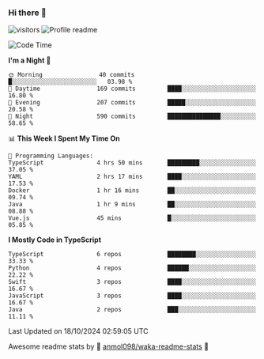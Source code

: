 ### Hi there 👋  
![visitors](https://visitor-badge.laobi.icu/badge?page_id=leverglowh) ![Profile readme](https://github.com/leverglowh/leverglowh/workflows/Profile%20readme/badge.svg?branch=master)

<!--START_SECTION:waka-->
![Code Time](http://img.shields.io/badge/Code%20Time-3%2C056%20hrs%2052%20mins-blue)

**I'm a Night 🦉** 

```text
🌞 Morning                40 commits          █░░░░░░░░░░░░░░░░░░░░░░░░   03.98 % 
🌆 Daytime                169 commits         ████░░░░░░░░░░░░░░░░░░░░░   16.80 % 
🌃 Evening                207 commits         █████░░░░░░░░░░░░░░░░░░░░   20.58 % 
🌙 Night                  590 commits         ███████████████░░░░░░░░░░   58.65 % 
```


📊 **This Week I Spent My Time On** 

```text
💬 Programming Languages: 
TypeScript               4 hrs 50 mins       █████████░░░░░░░░░░░░░░░░   37.05 % 
YAML                     2 hrs 17 mins       ████░░░░░░░░░░░░░░░░░░░░░   17.53 % 
Docker                   1 hr 16 mins        ██░░░░░░░░░░░░░░░░░░░░░░░   09.74 % 
Java                     1 hr 9 mins         ██░░░░░░░░░░░░░░░░░░░░░░░   08.88 % 
Vue.js                   45 mins             █░░░░░░░░░░░░░░░░░░░░░░░░   05.85 % 
```

**I Mostly Code in TypeScript** 

```text
TypeScript               6 repos             ████████░░░░░░░░░░░░░░░░░   33.33 % 
Python                   4 repos             ██████░░░░░░░░░░░░░░░░░░░   22.22 % 
Swift                    3 repos             ████░░░░░░░░░░░░░░░░░░░░░   16.67 % 
JavaScript               3 repos             ████░░░░░░░░░░░░░░░░░░░░░   16.67 % 
Java                     2 repos             ███░░░░░░░░░░░░░░░░░░░░░░   11.11 % 
```




 Last Updated on 18/10/2024 02:59:05 UTC
<!--END_SECTION:waka-->


Awesome readme stats by :star2: [anmol098/waka-readme-stats](https://github.com/anmol098/waka-readme-stats) :star2:
